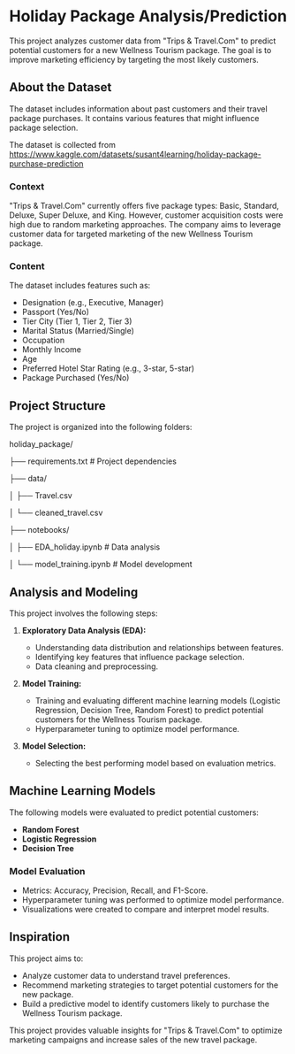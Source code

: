 # Holiday Package Analysis/Prediction

This project analyzes customer data from "Trips & Travel.Com" to predict potential customers for a new Wellness Tourism package. The goal is to improve marketing efficiency by targeting the most likely customers.

## About the Dataset

The dataset includes information about past customers and their travel package purchases. It contains various features that might influence package selection.

The dataset is collected from https://www.kaggle.com/datasets/susant4learning/holiday-package-purchase-prediction

### Context

"Trips & Travel.Com" currently offers five package types: Basic, Standard, Deluxe, Super Deluxe, and King. However, customer acquisition costs were high due to random marketing approaches. The company aims to leverage customer data for targeted marketing of the new Wellness Tourism package.

### Content

The dataset includes features such as:

* Designation (e.g., Executive, Manager)
* Passport (Yes/No)
* Tier City (Tier 1, Tier 2, Tier 3)
* Marital Status (Married/Single)
* Occupation
* Monthly Income
* Age
* Preferred Hotel Star Rating (e.g., 3-star, 5-star)
* Package Purchased (Yes/No)

## Project Structure

The project is organized into the following folders:

holiday_package/   

├── requirements.txt   # Project dependencies

├── data/

│   ├── Travel.csv

│   └── cleaned_travel.csv


├── notebooks/

│   ├── EDA_holiday.ipynb        # Data analysis

│   └── model_training.ipynb   # Model development

## Analysis and Modeling

This project involves the following steps:

1. **Exploratory Data Analysis (EDA):**
    * Understanding data distribution and relationships between features.
    * Identifying key features that influence package selection.
    * Data cleaning and preprocessing.

2. **Model Training:**
    * Training and evaluating different machine learning models (Logistic Regression, Decision Tree, Random Forest) to predict potential customers for the Wellness Tourism package.
    * Hyperparameter tuning to optimize model performance.

3. **Model Selection:**
    * Selecting the best performing model based on evaluation metrics.
  

## Machine Learning Models  
The following models were evaluated to predict potential customers:  
- **Random Forest**  
- **Logistic Regression**  
- **Decision Tree**  

### Model Evaluation  
- Metrics: Accuracy, Precision, Recall, and F1-Score.  
- Hyperparameter tuning was performed to optimize model performance.  
- Visualizations were created to compare and interpret model results.  



## Inspiration

This project aims to:

* Analyze customer data to understand travel preferences.
* Recommend marketing strategies to target potential customers for the new package.
* Build a predictive model to identify customers likely to purchase the Wellness Tourism package.

This project provides valuable insights for "Trips & Travel.Com" to optimize marketing campaigns and increase sales of the new travel package.
